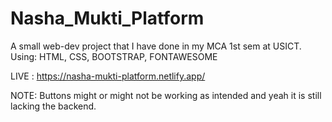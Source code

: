 # Nasha_Mukti_Platform

A small web-dev project that I have done in my MCA 1st sem at USICT.
Using: HTML, CSS, BOOTSTRAP, FONTAWESOME

LIVE : https://nasha-mukti-platform.netlify.app/

NOTE: Buttons might or might not be working as intended and yeah it is still lacking the backend.
